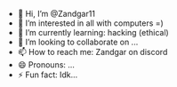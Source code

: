 - 👋 Hi, I’m @Zandgar11
- 👀 I’m interested in all with computers =)
- 🌱 I’m currently learning: hacking (ethical)
- 💞️ I’m looking to collaborate on ...
- 📫 How to reach me: Zandgar on discord
- 😄 Pronouns: ...
- ⚡ Fun fact: Idk...

<!---
Zandgar11/Zandgar11 is a ✨ special ✨ repository because its `README.md` (this file) appears on your GitHub profile.
You can click the Preview link to take a look at your changes.
--->
